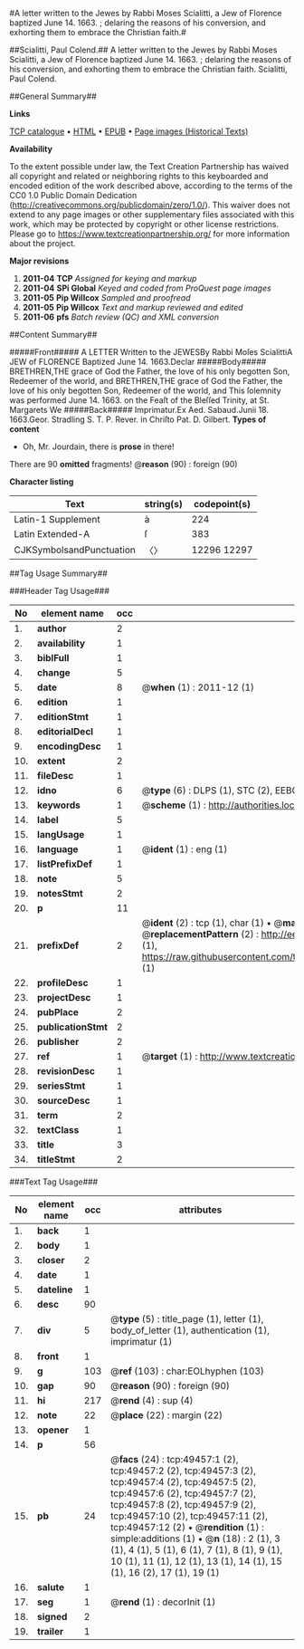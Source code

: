 #A letter written to the Jewes by Rabbi Moses Scialitti, a Jew of Florence baptized June 14. 1663. ; delaring the reasons of his conversion, and exhorting them to embrace the Christian faith.#

##Scialitti, Paul Colend.##
A letter written to the Jewes by Rabbi Moses Scialitti, a Jew of Florence baptized June 14. 1663. ; delaring the reasons of his conversion, and exhorting them to embrace the Christian faith.
Scialitti, Paul Colend.

##General Summary##

**Links**

[TCP catalogue](http://www.ota.ox.ac.uk/tcp/)  • 
[HTML](http://tei.it.ox.ac.uk/tcp/Texts-HTML/free/A62/A62371.html)  • 
[EPUB](http://tei.it.ox.ac.uk/tcp/Texts-EPUB/free/A62/A62371.epub) • 
[Page images (Historical Texts)](https://historicaltexts.jisc.ac.uk/eebo-11806531e)

**Availability**

To the extent possible under law, the Text Creation Partnership has waived all copyright and related or neighboring rights to this keyboarded and encoded edition of the work described above, according to the terms of the CC0 1.0 Public Domain Dedication (http://creativecommons.org/publicdomain/zero/1.0/). This waiver does not extend to any page images or other supplementary files associated with this work, which may be protected by copyright or other license restrictions. Please go to https://www.textcreationpartnership.org/ for more information about the project.

**Major revisions**

1. __2011-04__ __TCP__ *Assigned for keying and markup*
1. __2011-04__ __SPi Global__ *Keyed and coded from ProQuest page images*
1. __2011-05__ __Pip Willcox__ *Sampled and proofread*
1. __2011-05__ __Pip Willcox__ *Text and markup reviewed and edited*
1. __2011-06__ __pfs__ *Batch review (QC) and XML conversion*

##Content Summary##

#####Front#####
A LETTER Written to the JEWESBy Rabbi Moſes ScialittiA JEW of FLORENCE Baptized June 14. 1663.Declar
#####Body#####
BRETHREN,THE grace of God the Father, the love of his only begotten Son, Redeemer of the world, and BRETHREN,THE grace of God the Father, the love of his only begotten Son, Redeemer of the world, and This ſolemnity was performed June 14. 1663. on the Feaſt of the Bleſſed Trinity, at St. Margarets We
#####Back#####
Imprimatur.Ex Aed. Sabaud.Junii 18. 1663.Geor. Stradling S. T. P. Rever. in Chriſto Pat. D. Gilbert.
**Types of content**

  * Oh, Mr. Jourdain, there is **prose** in there!

There are 90 **omitted** fragments! 
 @__reason__ (90) : foreign (90)

**Character listing**


|Text|string(s)|codepoint(s)|
|---|---|---|
|Latin-1 Supplement|à|224|
|Latin Extended-A|ſ|383|
|CJKSymbolsandPunctuation|〈〉|12296 12297|

##Tag Usage Summary##

###Header Tag Usage###

|No|element name|occ|attributes|
|---|---|---|---|
|1.|__author__|2||
|2.|__availability__|1||
|3.|__biblFull__|1||
|4.|__change__|5||
|5.|__date__|8| @__when__ (1) : 2011-12 (1)|
|6.|__edition__|1||
|7.|__editionStmt__|1||
|8.|__editorialDecl__|1||
|9.|__encodingDesc__|1||
|10.|__extent__|2||
|11.|__fileDesc__|1||
|12.|__idno__|6| @__type__ (6) : DLPS (1), STC (2), EEBO-CITATION (1), OCLC (1), VID (1)|
|13.|__keywords__|1| @__scheme__ (1) : http://authorities.loc.gov/ (1)|
|14.|__label__|5||
|15.|__langUsage__|1||
|16.|__language__|1| @__ident__ (1) : eng (1)|
|17.|__listPrefixDef__|1||
|18.|__note__|5||
|19.|__notesStmt__|2||
|20.|__p__|11||
|21.|__prefixDef__|2| @__ident__ (2) : tcp (1), char (1)  •  @__matchPattern__ (2) : ([0-9\-]+):([0-9IVX]+) (1), (.+) (1)  •  @__replacementPattern__ (2) : http://eebo.chadwyck.com/downloadtiff?vid=$1&page=$2 (1), https://raw.githubusercontent.com/textcreationpartnership/Texts/master/tcpchars.xml#$1 (1)|
|22.|__profileDesc__|1||
|23.|__projectDesc__|1||
|24.|__pubPlace__|2||
|25.|__publicationStmt__|2||
|26.|__publisher__|2||
|27.|__ref__|1| @__target__ (1) : http://www.textcreationpartnership.org/docs/. (1)|
|28.|__revisionDesc__|1||
|29.|__seriesStmt__|1||
|30.|__sourceDesc__|1||
|31.|__term__|2||
|32.|__textClass__|1||
|33.|__title__|3||
|34.|__titleStmt__|2||


###Text Tag Usage###

|No|element name|occ|attributes|
|---|---|---|---|
|1.|__back__|1||
|2.|__body__|1||
|3.|__closer__|2||
|4.|__date__|1||
|5.|__dateline__|1||
|6.|__desc__|90||
|7.|__div__|5| @__type__ (5) : title_page (1), letter (1), body_of_letter (1), authentication (1), imprimatur (1)|
|8.|__front__|1||
|9.|__g__|103| @__ref__ (103) : char:EOLhyphen (103)|
|10.|__gap__|90| @__reason__ (90) : foreign (90)|
|11.|__hi__|217| @__rend__ (4) : sup (4)|
|12.|__note__|22| @__place__ (22) : margin (22)|
|13.|__opener__|1||
|14.|__p__|56||
|15.|__pb__|24| @__facs__ (24) : tcp:49457:1 (2), tcp:49457:2 (2), tcp:49457:3 (2), tcp:49457:4 (2), tcp:49457:5 (2), tcp:49457:6 (2), tcp:49457:7 (2), tcp:49457:8 (2), tcp:49457:9 (2), tcp:49457:10 (2), tcp:49457:11 (2), tcp:49457:12 (2)  •  @__rendition__ (1) : simple:additions (1)  •  @__n__ (18) : 2 (1), 3 (1), 4 (1), 5 (1), 6 (1), 7 (1), 8 (1), 9 (1), 10 (1), 11 (1), 12 (1), 13 (1), 14 (1), 15 (1), 16 (2), 17 (1), 19 (1)|
|16.|__salute__|1||
|17.|__seg__|1| @__rend__ (1) : decorInit (1)|
|18.|__signed__|2||
|19.|__trailer__|1||
